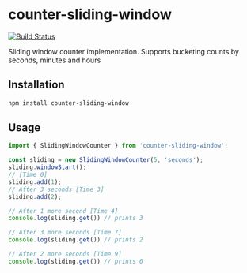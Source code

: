 # counter-sliding-window

[![Build Status](https://github.com/Geekoosh/counter-sliding-window/workflows/tests/badge.svg)](https://github.com/Geekoosh/counter-sliding-window/actions?query=workflow%3A%22tests%22)

Sliding window counter implementation.
Supports bucketing counts by seconds, minutes and hours

## Installation

```bash
npm install counter-sliding-window
```

## Usage

```ts
import { SlidingWindowCounter } from 'counter-sliding-window';

const sliding = new SlidingWindowCounter(5, 'seconds');
sliding.windowStart();
// [Time 0]
sliding.add(1);
// After 3 seconds [Time 3]
sliding.add(2);

// After 1 more second [Time 4]
console.log(sliding.get()) // prints 3

// After 3 more seconds [Time 7]
console.log(sliding.get()) // prints 2

// After 2 more seconds [Time 9]
console.log(sliding.get()) // prints 0
```